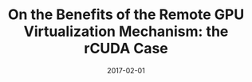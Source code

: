 ---
title: "On the Benefits of the Remote GPU Virtualization Mechanism: the rCUDA Case"
collection: publications
permalink: /publication/2017-02-01-On-the-Benefits-of-the-Remote-GPU-Virtualization-Mechanism-the-rCUDA-Case
type: "journal"
date: 2017-02-01
venue: '<em>Concurrency and Computation: Practice and Experience</em>(29), pp. 1--10'
paperurl: 'https://doi.org/10.1002/cpe.4072'
citation: ' F. Silla,  <strong>S. Iserte</strong>,  C. Reaño, and  J. Prades, &quot;On the Benefits of the Remote GPU Virtualization Mechanism: the rCUDA Case.&quot; <em>Concurrency and Computation: Practice and Experience</em>(29), pp. 1--10, Feb. 2017. ISSN: 1532-0634.'
---
